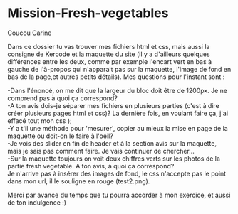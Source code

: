 # Mission-Fresh-vegetables

Coucou Carine

Dans ce dossier tu vas trouver mes fichiers html et css, mais aussi la consigne de Kercode et la maquette du site (il y a d'ailleurs quelques différences entre les deux, comme par exemple l'encart vert en bas à gauche de l'à-propos qui n'apparait pas sur la maquette, l'image de fond en bas de la page,et autres petits détails).
Mes questions pour l'instant sont :

-Dans l'énoncé, on me dit que la largeur du bloc doit être de 1200px. Je ne comprend pas à quoi ça correspond? <br>
-A ton avis dois-je séparer mes fichiers en plusieurs parties (c'est à dire créer plusieurs pages html et css)? La dernière fois, en voulant faire ça, j'ai effacé tout mon css );<br>
-Y a t'il une méthode pour 'mesurer', copier au mieux la mise en page de la maquette ou doit-on le faire à l'oeil?<br>
-Je vois des slider en fin de header et à la section avis sur la maquette, mais je sais pas comment faire. Je vais continuer de chercher...<br>
-Sur la maquette toujours on voit deux chiffres verts sur les photos de la partie fresh vegetable. A ton avis, à quoi ça correspond?<br>
Je n'arrive pas à insérer des images de fond, le css n'accepte pas le point dans mon url, il le souligne en rouge (test2.png).

Merci par avance du temps que tu pourra accorder à mon exercice, et aussi de ton indulgence :)
